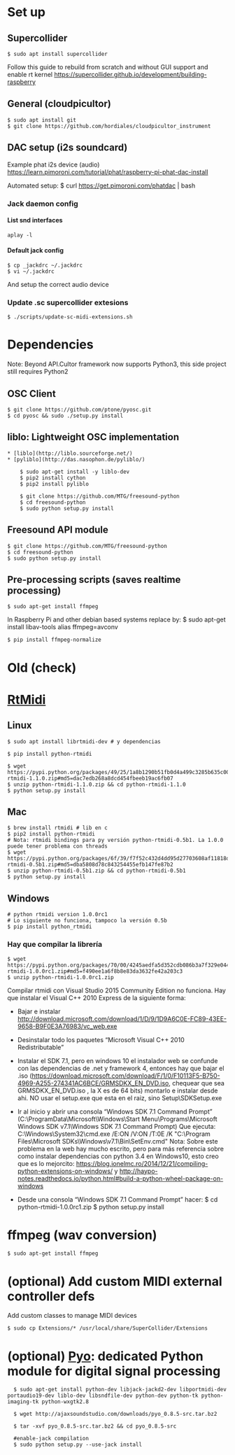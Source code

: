 # Set up

## Supercollider

    $ sudo apt install supercollider


Follow this guide to rebuild from scratch and without GUI support and enable rt kernel
https://supercollider.github.io/development/building-raspberry

## General (cloudpicultor)

    $ sudo apt install git
    $ git clone https://github.com/hordiales/cloudpicultor_instrument


## DAC setup (i2s soundcard)

Example phat i2s device (audio)
https://learn.pimoroni.com/tutorial/phat/raspberry-pi-phat-dac-install

Automated setup:
    $ curl https://get.pimoroni.com/phatdac | bash

### Jack daemon config

#### List snd interfaces

    aplay -l

#### Default jack config

    $ cp _jackdrc ~/.jackdrc
    $ vi ~/.jackdrc

And setup the correct audio device

### Update .sc supercollider extesions

    $ ./scripts/update-sc-midi-extensions.sh


# Dependencies

Note: Beyond API.Cultor framework now supports Python3, this side project still requires Python2 

## OSC Client

    $ git clone https://github.com/ptone/pyosc.git
    $ cd pyosc && sudo ./setup.py install

## liblo: Lightweight OSC implementation

    * [liblo](http://liblo.sourceforge.net/)
    * [pyliblo](http://das.nasophon.de/pyliblo/)

        $ sudo apt-get install -y liblo-dev
        $ pip2 install cython 
        $ pip2 install pyliblo 

        $ git clone https://github.com/MTG/freesound-python
        $ cd freesound-python
        $ sudo python setup.py install

## Freesound API module
```
$ git clone https://github.com/MTG/freesound-python
$ cd freesound-python
$ sudo python setup.py install
```

## Pre-processing scripts (saves realtime processing)

    $ sudo apt-get install ffmpeg

In Raspberry Pi and other debian based systems replace by:
    $ sudo apt-get install libav-tools
    alias ffmpeg=avconv

    $ pip install ffmpeg-normalize


# Old (check)
# [RtMidi](https://pypi.python.org/pypi/python-rtmidi/)

## Linux
    $ sudo apt install librtmidi-dev # y dependencias

    $ pip install python-rtmidi
    
    $ wget https://pypi.python.org/packages/49/25/1a8b1290b51fb0d4a499c3285b635c005e30b8ff423fb116db61f3d80ca5/python-rtmidi-1.1.0.zip#md5=dac7edb268a8dcd454fbeeb19ac6fb07
    $ unzip python-rtmidi-1.1.0.zip && cd python-rtmidi-1.1.0
    $ python setup.py install

## Mac
    $ brew install rtmidi # lib en c
    $ pip2 install python-rtmidi
    # Nota: rtmidi bindings para py versión python-rtmidi-0.5b1. La 1.0.0 puede tener problema con threads
    $ wget https://pypi.python.org/packages/6f/39/f7f52c432d4dd95d27703608af11818d99db0b2163cec88958efcf7c10cf/python-rtmidi-0.5b1.zip#md5=dba5808d78c843254455efb147fe87b2
    $ unzip python-rtmidi-0.5b1.zip && cd python-rtmidi-0.5b1
    $ python setup.py install

## Windows
    # python rtmidi version 1.0.0rc1
    # Lo siguiente no funciona, tampoco la versión 0.5b
    $ pip install python_rtmidi 

### Hay que compilar la librería
    $ wget https://pypi.python.org/packages/70/00/4245aedfa5d352cdb086b3a7f329e0446bd13995d2ef69fe3c2a46ca6cee/python-rtmidi-1.0.0rc1.zip#md5=f490ee1a6f8b8e83da3632fe42a203c3
    $ unzip python-rtmidi-1.0.0rc1.zip

Compilar rtmidi con Visual Studio 2015 Community Edition no funciona. Hay que instalar el Visual C++ 2010 Express de la siguiente forma:
* Bajar e instalar http://download.microsoft.com/download/1/D/9/1D9A6C0E-FC89-43EE-9658-B9F0E3A76983/vc_web.exe
* Desinstalar todo los paquetes “Microsoft Visual C++ 2010 Redistributable”
* Instalar el SDK 7.1, pero en windows 10 el instalador web se confunde con las dependencias de .net y  framework 4, entonces hay que bajar el .iso (https://download.microsoft.com/download/F/1/0/F10113F5-B750-4969-A255-274341AC6BCE/GRMSDKX_EN_DVD.iso, chequear que sea GRMSDKX_EN_DVD.iso , la X es de 64 bits) montarlo e instalar desde ahi. NO usar el setup.exe que esta en el raiz, sino Setup\SDKSetup.exe
* Ir al inicio y abrir una consola “Windows SDK 7.1 Command Prompt” (C:\ProgramData\Microsoft\Windows\Start Menu\Programs\Microsoft Windows SDK v7.1\Windows SDK 7.1 Command Prompt) Que ejecuta: C:\Windows\System32\cmd.exe /E:ON /V:ON /T:0E /K "C:\Program Files\Microsoft SDKs\Windows\v7.1\Bin\SetEnv.cmd"
Nota: Sobre este problema en la web hay mucho escrito, pero para más referencia sobre como instalar dependencias con python 3.4 en Windows10, esto creo que es lo mejorcito:
https://blog.ionelmc.ro/2014/12/21/compiling-python-extensions-on-windows/
y
http://haypo-notes.readthedocs.io/python.html#build-a-python-wheel-package-on-windows


* Desde una consola “Windows SDK 7.1 Command Prompt” hacer:
    $ cd python-rtmidi-1.0.0rc1.zip
    $ python setup.py install

# ffmpeg (wav conversion)

    $ sudo apt-get install ffmpeg

# (optional) Add custom MIDI external controller defs

Add custom classes to manage MIDI devices

    $ sudo cp Extensions/* /usr/local/share/SuperCollider/Extensions 

# (optional) [Pyo](http://ajaxsoundstudio.com/software/pyo/): dedicated Python module for digital signal processing

      $ sudo apt-get install python-dev libjack-jackd2-dev libportmidi-dev portaudio19-dev liblo-dev libsndfile-dev python-dev python-tk python-imaging-tk python-wxgtk2.8

      $ wget http://ajaxsoundstudio.com/downloads/pyo_0.8.5-src.tar.bz2

      $ tar -xvf pyo_0.8.5-src.tar.bz2 && cd pyo_0.8.5-src

      #enable-jack compilation
      $ sudo python setup.py --use-jack install

